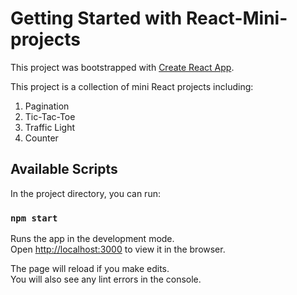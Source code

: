 # Getting Started with React-Mini-projects

This project was bootstrapped with [Create React App](https://github.com/facebook/create-react-app).

This project is a collection of mini React projects including:

1. Pagination
2. Tic-Tac-Toe
3. Traffic Light
4. Counter

## Available Scripts

In the project directory, you can run:

### `npm start`

Runs the app in the development mode.\
Open [http://localhost:3000](http://localhost:3000) to view it in the browser.

The page will reload if you make edits.\
You will also see any lint errors in the console.



